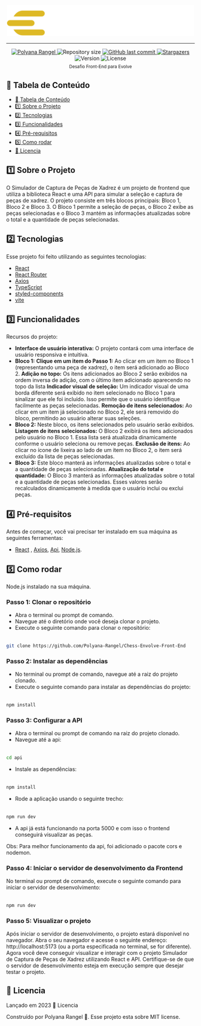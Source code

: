 <!-- Titulo do projeto -->
<div align="center" style="margin-bottom: 16px">
    <img 
        src="./src/assets/logo.svg" 
        alt="Logo evolve." 
        width="500" 
    />
</div>

---

<!-- Informações visuais do projeto -->
<div align="center">
    <a href="https://www.linkedin.com/in/polyana-rangel-596027156/">
    <img alt="Polyana Rangel" src="https://img.shields.io/badge/-polyanarangel-009db9?style=flat&logo=Linkedin&logoColor=white" />
  </a>

  <img alt="Repository size" src="https://img.shields.io/github/repo-size/Polyana-Rangel/Chess-Envolve-Front-End?color=009bd9">

  <a href="https://github.com/Polyana-Rangel/Chess-Envolve-Front-End/commits/main">
    <img alt="GitHub last commit" src="https://img.shields.io/github/last-commit/Polyana-Rangel/Chess-Envolve-Front-End?color=009bd9">
  </a>

  <a href="https://github.com/Polyana-Rangel/Chess-Envolve-Front-End/stargazers">
    <img alt="Stargazers" src="https://img.shields.io/github/stars/Polyana-Rangel/Chess-Envolve-Front-End?color=009db9&logo=github">
  </a>
    <img alt="Version" src="https://img.shields.io/badge/Version-18.2-3B19E5?logo=react" />
    <img alt="License" src="https://img.shields.io/badge/license-MIT-3B19E5" />    
</div>

<!-- Breve descrição sobre o projeto -->

<div align="center">
  <sub>Desafio Front-End para Evolve</sub>
</div>

<!-- Tabela de conteúdo do projeto -->

## :pushpin: Tabela de Conteúdo

- [:pushpin: Tabela de Conteúdo](#pushpin-tabela-de-conteúdo)
- [:one: Sobre o Projeto](#one-sobre-o-projeto)
- [:two: Tecnologias](#two-tecnologias)
- [:three: Funcionalidades](#three-funcionalidades)
- [:four: Pré-requisitos](#four-pré-requisitos)
- [:five: Como rodar](#five-como-rodar)
- [:closed_book: Licencia](#closed_book-licencia)

<!-- Descrição do projeto -->

## :one: Sobre o Projeto

O Simulador de Captura de Peças de Xadrez é um projeto de frontend que utiliza a biblioteca React e uma API para simular a seleção e captura de peças de xadrez. O projeto consiste em três blocos principais: Bloco 1, Bloco 2 e Bloco 3. O Bloco 1 permite a seleção de peças, o Bloco 2 exibe as peças selecionadas e o Bloco 3 mantém as informações atualizadas sobre o total e a quantidade de peças selecionadas.

<!-- Tecnologias usadas no projeto -->

## :two: Tecnologias

Esse projeto foi feito utilizando as seguintes tecnologias:

- [React](https://pt-br.legacy.reactjs.org/docs/getting-started.html)
- [React Router](https://www.freecodecamp.org/portuguese/news/um-guia-completo-de-react-router-para-iniciantes-incluindo-router-hooks/)
- [Axios](https://axios-http.com/ptbr/docs/intro)
- [TypeScript](https://www.typescriptlang.org/)
- [styled-components](https://styled-components.com/)
- [vite](https://vitejs.dev/guide/)

<!-- Funcionalidades do projeto -->

## :three: Funcionalidades

Recursos do projeto:

* **Interface de usuário interativa:** O projeto contará com uma interface de usuário responsiva e intuitiva.
* **Bloco 1:**
**Clique em um item do Passo 1:** Ao clicar em um item no Bloco 1 (representando uma peça de xadrez), o item será adicionado ao Bloco 2.
**Adição no topo:** Os itens adicionados ao Bloco 2 serão exibidos na ordem inversa de adição, com o último item adicionado aparecendo no topo da lista
**Indicador visual de seleção:** Um indicador visual de uma borda diferente será exibido no item selecionado no Bloco 1 para sinalizar que ele foi incluído. Isso permite que o usuário identifique facilmente as peças selecionadas.
**Remoção de itens selecionados:** Ao clicar em um item já selecionado no Bloco 2, ele será removido do bloco, permitindo ao usuário alterar suas seleções.
* **Bloco 2:** Neste bloco, os itens selecionados pelo usuário serão exibidos.
**Listagem de itens selecionados:** O Bloco 2 exibirá os itens adicionados pelo usuário no Bloco 1. Essa lista será atualizada dinamicamente conforme o usuário seleciona ou remove peças.
**Exclusão de itens:** Ao clicar no ícone de lixeira ao lado de um item no Bloco 2, o item será excluído da lista de peças selecionadas.
* **Bloco 3:** Este bloco manterá as informações atualizadas sobre o total e a quantidade de peças selecionadas.
**Atualização do total e quantidade:** O Bloco 3 manterá as informações atualizadas sobre o total e a quantidade de peças selecionadas. Esses valores serão recalculados dinamicamente à medida que o usuário inclui ou exclui peças.

<!-- Pré-requisitos para rodar o projeto -->

## :four: Pré-requisitos

Antes de começar, você vai precisar ter instalado em sua máquina as seguintes ferramentas:

- [React](https://pt-br.legacy.reactjs.org/docs/getting-started.html)
  , [Axios](https://axios-http.com/ptbr/docs/intro), [Api](https://docs.microsoft.com/azure/azure-functions/functions-run-local), [Node.js](https://nodejs.org/pt-br/docs).

<!-- Como rodar o projeto -->

## :five: Como rodar

Node.js instalado na sua máquina.

### Passo 1: Clonar o repositório

- Abra o terminal ou prompt de comando.
- Navegue até o diretório onde você deseja clonar o projeto.
- Execute o seguinte comando para clonar o repositório:

```bash

git clone https://github.com/Polyana-Rangel/Chess-Envolve-Front-End

```

### Passo 2: Instalar as dependências

- No terminal ou prompt de comando, navegue até a raiz do projeto clonado.
- Execute o seguinte comando para instalar as dependências do projeto:

```bash

npm install

```

### Passo 3: Configurar a API

- Abra o terminal ou prompt de comando na raiz do projeto clonado.
- Navegue até a api:

```bash

cd api

```

- Instale as dependências:

```bash

npm install

```

- Rode a aplicação usando o seguinte trecho:

```bash

npm run dev

```

- A api já está funcionando na porta 5000 e com isso o frontend conseguirá visualizar as peças.

Obs: Para melhor funcionamento da api, foi adicionado o pacote cors e nodemon.

### Passo 4: Iniciar o servidor de desenvolvimento da Frontend

No terminal ou prompt de comando, execute o seguinte comando para iniciar o servidor de desenvolvimento:

```bash

npm run dev

```

### Passo 5: Visualizar o projeto

Após iniciar o servidor de desenvolvimento, o projeto estará disponível no navegador.
Abra o seu navegador e acesse o seguinte endereço: http://localhost:5173 (ou a porta especificada no terminal, se for diferente).
Agora você deve conseguir visualizar e interagir com o projeto Simulador de Captura de Peças de Xadrez utilizando React e API. Certifique-se de que o servidor de desenvolvimento esteja em execução sempre que desejar testar o projeto.

<!-- Licença do projeto -->

## :closed_book: Licencia

Lançado em 2023 :closed_book: Licencia

Construído por Polyana Rangel 🚀. Esse projeto esta sobre MIT license.
